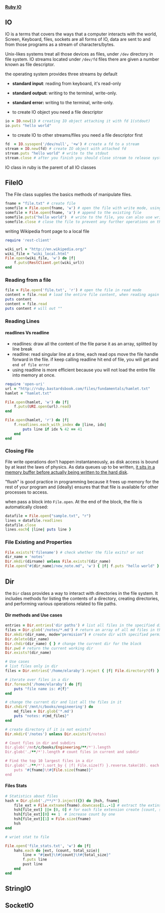 #### [Ruby IO](https://thoughtbot.com/blog/io-in-ruby)  

## IO 

IO is a terms that covers the ways that a computer interacts with the world, Screen, Keyboard, files, sockets are all forms of IO, data are sent to and from those programs as a stream of characters/bytes. 

Unix-likes systems treat all those devices as files, under `/dev` directory in file system. 
IO streams located under `/dev/fd` files there are given a number known as file descriptor. 

the operating system provides three streams by default  
- **standard input**:  reading from keyboard, it's read-only 
- **standard output:** writing to the terminal, write-only.
- **standard error:**  writing to the terminal, write-only.  

- to create IO object you need a file descriptor 
```ruby 
io = IO.new(1) # creating IO object attaching it with fd 1(stdout) 
io.puts "hello world"

```
- to create IO to other streams/files you need a file descriptor first 
```ruby 
fd  = IO.sysopen('/dev/null', '+w') # create a fd to a stream 
stream = IO.new(fd) # create IO object with attached fd 
stream.puts "hello world" # write to the stdout 
stream.close # after you finish you should close stream to release system resources 

```


IO class in ruby is the parent of all IO classes 
## FileIO

The File class supplies the basics methods of manipulate files. 

```ruby 
fname = "file.txt" # create file
somefile = File.open(fname, 'w') # open the file with write mode, using w on an existing file will erase the content, to append on the file, use "a" as the second arg
somefile = File.open(fname, 'a') # append to the existing file
somefile.puts("hello world")  # write to the file, you can also use write which does not include newline at the end 
somefile.close # close the file to prevent any further operations on the file.

```

writing Wikipedia front page to a local file  
```ruby 
require 'rest-client' 

wiki_url = "http://en.wikipedia.org/" 
wiki_file = "wiki_local.html" 
File.open(wiki_file, 'w') do |f| 
	f.puts(RestClient.get(wiki_url))
end 

```

### Reading from a file 
```ruby 
file = File.open('file.txt', 'r') # open the file in read mode 
content = file.read # load the entire file content, when reading again on the same it will starts from where the previous read ends 
puts content 
content = file.read 
puts content # will out "" 
```

### Reading Lines 
#### readlines Vs readline  
- readlines: draw all the content of the file parse it as an array, splitted by line break 
- readline: read singular line at a time, each read ops move the file handle forward in the file. if keep calling readline hit end of file, you will get and `end of file error` 
- using readline is more efficient because you will not load the entire file into memory at once. 
```ruby 
require 'open-uri'
url = "http://ruby.bastardsbook.com/files/fundamentals/hamlet.txt"
hamlet = "hamlet.txt"

File.open(hamlet, 'w') do |f|
    f.puts(URI.open(url).read)
end

File.open(hamlet, 'r') do |f|
    f.readlines.each_with_index do |line, idx|
        puts line if idx % 42 == 41
    end
end

```
### Closing File 
File write operations don't happen instantaneously, as disk access is bound by at least the laws of physics. As data queues up to be written, [it sits in a memory buffer before actually being written to the hard disk](http://en.wikipedia.org/wiki/Disk_buffer "Disk buffer - Wikipedia, the free encyclopedia").  

"flush" is good practice in programming because it frees up memory for the rest of your program and (ideally) ensures that that file is available for other processes to access.  

when  pass a block into `File.open`. At the end of the block, the file is automatically closed:

```ruby  
datafile = File.open("sample.txt", "r")
lines = datafile.readlines         
datafile.close
lines.each{ |line| puts line }    
```

### File Existing and Properties 

```ruby 
File.exists?('filename') # check whether the file exits? or not 
dir_name = 'notes' 
Dir.mkdir(dirname) unless File.exists?(dir_name) 
File.open("#{dir_name}/new_note.md", 'w') { |f| f.puts "hello world" }
```

## Dir 
the `Dir` class provides a way to interact with directories in the file system. It includes methods for listing the contents of a directory, creating directories, and performing various operations related to file paths.

#### Dir methods and Use cases
```ruby  
entries = Dir.entries('dir paths') # list all files in the specified dir 
files = Dir.glob('/notes/*.md') # return an array of all md files in the dir 
Dir.mkdir(dir_name, mode="permision") # create dir with specified permision 
Dir.delete(dir_name) 
Dir.chdir(dir_name) { } # change the current dir for the block 
Dir.pwd # return the current working dir 
Dir.exists?(dir_name) 

# Use cases 
# list files only in dir 
files = Dir.entries('/home/elaraby').reject { |f| File.directory?(f) } 

# iterate over files in a dir 
Dir.foreach('/home/elaraby') do |f| 
	puts "file name is: #{f}" 
end 

# change the current dir and list all the files in it 
Dir.chdir('/mnt/c/books/engineering') do 
	md_files = Dir.glob('*.md') 
	puts "notes: #{md_files}"
end 

# create directory if it is not exists? 
Dir.mkdir('/notes') unless Dir.exists?(/notes) 

# Count files in dir and subdirs 
Dir.glob('/mnt/c/books/Engineering/**/*').length
Dir.glob('./**/*').length # count files in current and subdir

# Find the top 10 largest files in a dir 
Dir.glob('./**/*').sort_by { |f| File.size(f) }.reverse.take(10). each do |fname| 
	puts "#{fname}\t#{File.size(fname)}"
end  

```

#### Files Stats 
```ruby 
# Statistics about files 
hash = Dir.glob('./**/*').inject({}) do |hsh, fname| 
	file_ext = File.extname(fname).downcase[1..-1] # extract the extinsion name 
	hsh[file_ext] ||= [0, 0] # for each file extension create [count, size] if not exists 
	hsh[file_ext][0] += 1  # increase count by one 
	hsh[file_ext][1] = File.size(fname)  
	hsh
end 

# wriet stat to file 

File.open('file_stats.txt', 'w') do |f| 
	hahs.each do |ext, (count, total_szie)| 
		line = "#{ext}\t#{count}\t#{total_size}" 
		f.puts line 
		pust line 
	end
end 
```

## StringIO 
## SocketIO  


